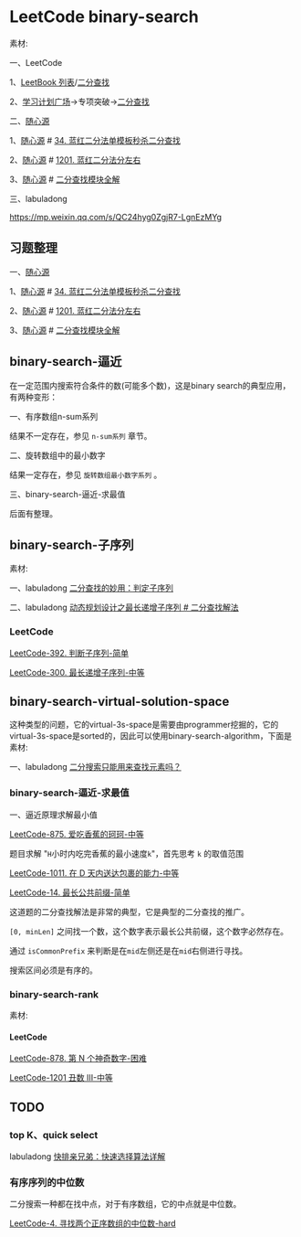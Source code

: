 # LeetCode binary-search

素材:

一、LeetCode

1、[LeetBook 列表](https://leetcode.cn/leetbook/)/[二分查找](https://leetcode.cn/leetbook/detail/binary-search/)

2、[学习计划广场](https://leetcode.cn/study-plan/)→专项突破→[二分查找](https://leetcode.cn/study-plan/binary-search/)

二、[随心源](https://leetcode.cn/u/sui-xin-yuan/) 

1、[随心源](https://leetcode.cn/u/sui-xin-yuan/) # [34. 蓝红二分法单模板秒杀二分查找](https://leetcode.cn/problems/find-first-and-last-position-of-element-in-sorted-array/solution/lan-hong-hua-fen-fa-dan-mo-ban-miao-sha-e7r40/) 

2、[随心源](https://leetcode.cn/u/sui-xin-yuan/) # [1201. 蓝红二分法分左右](https://leetcode.cn/problems/ugly-number-iii/solution/by-sui-xin-yuan-o8zd/) 

3、[随心源](https://leetcode.cn/u/sui-xin-yuan/) # [二分查找模块全解](https://leetcode.cn/circle/article/xYBtLt/) 



三、labuladong

<https://mp.weixin.qq.com/s/QC24hyg0ZgjR7-LgnEzMYg>



## 习题整理

一、[随心源](https://leetcode.cn/u/sui-xin-yuan/) 

1、[随心源](https://leetcode.cn/u/sui-xin-yuan/) # [34. 蓝红二分法单模板秒杀二分查找](https://leetcode.cn/problems/find-first-and-last-position-of-element-in-sorted-array/solution/lan-hong-hua-fen-fa-dan-mo-ban-miao-sha-e7r40/) 

2、[随心源](https://leetcode.cn/u/sui-xin-yuan/) # [1201. 蓝红二分法分左右](https://leetcode.cn/problems/ugly-number-iii/solution/by-sui-xin-yuan-o8zd/) 

3、[随心源](https://leetcode.cn/u/sui-xin-yuan/) # [二分查找模块全解](https://leetcode.cn/circle/article/xYBtLt/) 



## binary-search-逼近

在一定范围内搜索符合条件的数(可能多个数)，这是binary search的典型应用，有两种变形：

一、有序数组n-sum系列

结果不一定存在，参见 `n-sum系列` 章节。

二、旋转数组中的最小数字

结果一定存在，参见 `旋转数组最小数字系列` 。

三、binary-search-逼近-求最值

后面有整理。



## binary-search-子序列

素材:

一、labuladong [二分查找的妙用：判定子序列](https://mp.weixin.qq.com/s/hWi2hTrQewL_YKioGkXQJg)

二、labuladong  [动态规划设计之最长递增子序列 # 二分查找解法](https://mp.weixin.qq.com/s/02o_OPgePjaz3dXnw9TA1w)

### LeetCode

[LeetCode-392. 判断子序列-简单](https://leetcode.cn/problems/is-subsequence/) 

[LeetCode-300. 最长递增子序列-中等](https://leetcode.cn/problems/longest-increasing-subsequence/) 



## binary-search-virtual-solution-space

这种类型的问题，它的virtual-3s-space是需要由programmer挖掘的，它的virtual-3s-space是sorted的，因此可以使用binary-search-algorithm，下面是素材:

一、labuladong [二分搜索只能用来查找元素吗？](https://mp.weixin.qq.com/s/QC24hyg0ZgjR7-LgnEzMYg) 

### binary-search-逼近-求最值

一、逼近原理求解最小值

[LeetCode-875. 爱吃香蕉的珂珂-中等](https://leetcode.cn/problems/koko-eating-bananas/) 

题目求解 "`H`小时内吃完香蕉的最小速度`k`"，首先思考 `k` 的取值范围

[LeetCode-1011. 在 D 天内送达包裹的能力-中等](https://leetcode.cn/problems/capacity-to-ship-packages-within-d-days/) 

[LeetCode-14. 最长公共前缀-简单](https://leetcode.cn/problems/longest-common-prefix/)

这道题的二分查找解法是非常的典型，它是典型的二分查找的推广。

`[0, minLen]` 之间找一个数，这个数字表示最长公共前缀，这个数字必然存在。

通过 `isCommonPrefix` 来判断是在`mid`左侧还是在`mid`右侧进行寻找。

搜索区间必须是有序的。



### binary-search-rank

素材:



#### LeetCode

[LeetCode-878. 第 N 个神奇数字-困难](https://leetcode.cn/problems/nth-magical-number/)

[LeetCode-1201 丑数 III-中等](https://leetcode.cn/problems/ugly-number-iii/)





## TODO



### top K、quick select

labuladong [快排亲兄弟：快速选择算法详解](https://mp.weixin.qq.com/s/TRO3FOKT90Mpvn3hQWVBAQ) 	

### 有序序列的中位数

二分搜索一种都在找中点，对于有序数组，它的中点就是中位数。

[LeetCode-4. 寻找两个正序数组的中位数-hard](https://leetcode.cn/problems/median-of-two-sorted-arrays/) 

